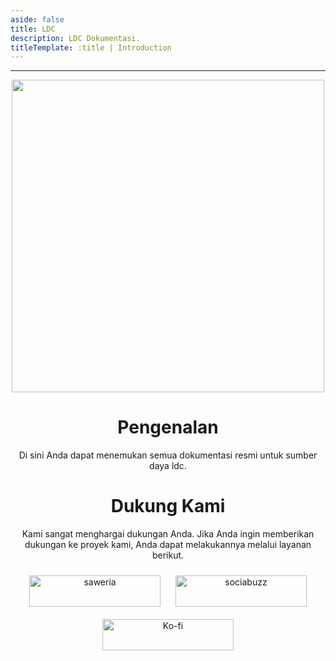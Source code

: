 ```yaml
---
aside: false
title: LDC
description: LDC Dokumentasi.
titleTemplate: :title | Introduction
---
```


<hr>

<div align="center">
    <a target="_blank" href="#">
        <img src="https://cdn.discordapp.com/attachments/1143410526563602483/1143410663142723675/ldc-3dp.png" width="500" data-width="500" data-height="500">
    </a>
</div>

<div align="center">
    <h1><b>Pengenalan</b></h1>
    <p>Di sini Anda dapat menemukan semua dokumentasi resmi untuk sumber daya ldc.</p>
</div>

<div align="center">
    <h1>Dukung Kami</h1>
    <p>Kami sangat menghargai dukungan Anda. Jika Anda ingin memberikan dukungan ke proyek kami, Anda dapat melakukannya melalui layanan berikut.</p>
</div>

<div align="center">
  <div style="display: inline-block; margin: 10px;">
    <a href="https://saweria.co/led4c">
      <img alt="saweria" src="https://media.discordapp.net/attachments/1017718946905989161/1168928546811564052/saweria.png" height="50" width="210">
    </a>
  </div>
  <div style="display: inline-block; margin: 10px;">
    <a href="https://sociabuzz.com/led4c">
      <img alt="sociabuzz" src="https://media.discordapp.net/attachments/1017718946905989161/1168928560925380788/sociabuzz.png" height="50" width="210">
    </a>
  </div>
  <div style="display: inline-block; margin: 10px;">
    <a href="https://ko-fi.com/led4c">
      <img alt="Ko-fi" src="https://media.discordapp.net/attachments/1017718946905989161/1168928598703472701/ko-fi.png" height="50" width="210">
    </a>
  </div>
</div>